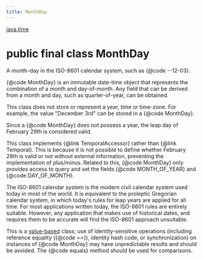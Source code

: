 ```yaml
---
title: MonthDay
---
```


[java.time](../packages/#java.time)

# public final class MonthDay


A month-day in the ISO-8601 calendar system, such as {@code --12-03}.
 <p>
 {@code MonthDay} is an immutable date-time object that represents the combination
 of a month and day-of-month. Any field that can be derived from a month and day,
 such as quarter-of-year, can be obtained.
 <p>
 This class does not store or represent a year, time or time-zone.
 For example, the value "December 3rd" can be stored in a {@code MonthDay}.
 <p>
 Since a {@code MonthDay} does not possess a year, the leap day of
 February 29th is considered valid.
 <p>
 This class implements {@link TemporalAccessor} rather than {@link Temporal}.
 This is because it is not possible to define whether February 29th is valid or not
 without external information, preventing the implementation of plus/minus.
 Related to this, {@code MonthDay} only provides access to query and set the fields
 {@code MONTH_OF_YEAR} and {@code DAY_OF_MONTH}.
 <p>
 The ISO-8601 calendar system is the modern civil calendar system used today
 in most of the world. It is equivalent to the proleptic Gregorian calendar
 system, in which today's rules for leap years are applied for all time.
 For most applications written today, the ISO-8601 rules are entirely suitable.
 However, any application that makes use of historical dates, and requires them
 to be accurate will find the ISO-8601 approach unsuitable.

 <p>
 This is a <a href="{@docRoot}/java/lang/doc-files/ValueBased.html">value-based</a>
 class; use of identity-sensitive operations (including reference equality
 ({@code ==}), identity hash code, or synchronization) on instances of
 {@code MonthDay} may have unpredictable results and should be avoided.
 The {@code equals} method should be used for comparisons.